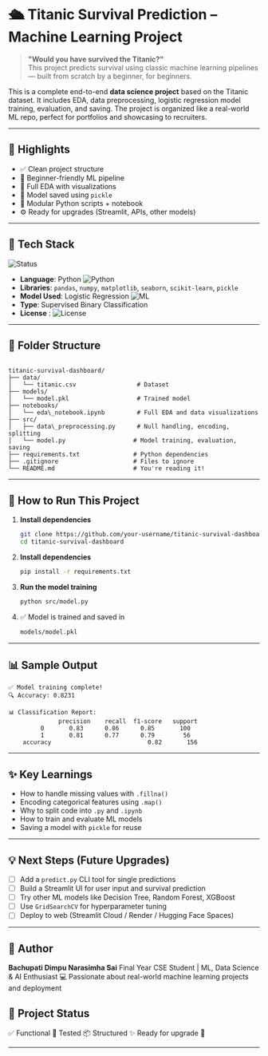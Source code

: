 # 🛳️ Titanic Survival Prediction – Machine Learning Project

> **"Would you have survived the Titanic?"**  
This project predicts survival using classic machine learning pipelines — built from scratch by a beginner, for beginners.

This is a complete end-to-end **data science project** based on the Titanic dataset. It includes EDA, data preprocessing, logistic regression model training, evaluation, and saving. The project is organized like a real-world ML repo, perfect for portfolios and showcasing to recruiters.

---

## 📌 Highlights

- ✅ Clean project structure
- 🧠 Beginner-friendly ML pipeline
- 🔎 Full EDA with visualizations
- 💾 Model saved using `pickle`
- 📂 Modular Python scripts + notebook
- ⚙️ Ready for upgrades (Streamlit, APIs, other models)
---
## 🧠 Tech Stack

![Status](https://img.shields.io/badge/status-active-success?style=flat-square)
- **Language**: Python  ![Python](https://img.shields.io/badge/Python-3.10-blue?style=flat-square)
- **Libraries**: `pandas`, `numpy`, `matplotlib`, `seaborn`, `scikit-learn`, `pickle`
- **Model Used**: Logistic Regression  ![ML](https://img.shields.io/badge/Machine_Learning-logistic_regression-orange?style=flat-square)
- **Type**: Supervised Binary Classification
- **License** : ![License](https://img.shields.io/badge/license-MIT-green?style=flat-square)
---

## 📁 Folder Structure

```

titanic-survival-dashboard/
├── data/
│   └── titanic.csv                 # Dataset
├── models/
│   └── model.pkl                   # Trained model
├── notebooks/
│   └── eda\_notebook.ipynb         # Full EDA and data visualizations
├── src/
│   ├── data\_preprocessing.py      # Null handling, encoding, splitting
│   └── model.py                   # Model training, evaluation, saving
├── requirements.txt               # Python dependencies
├── .gitignore                     # Files to ignore
└── README.md                      # You're reading it!

````

---

## 🚀 How to Run This Project

1. **Install dependencies**

   ```bash
   git clone https://github.com/your-username/titanic-survival-dashboard.git
   cd titanic-survival-dashboard
   ```

2. **Install dependencies**

   ```bash
   pip install -r requirements.txt
   ```

3. **Run the model training**

   ```bash
   python src/model.py
   ```

4. ✅ Model is trained and saved in

   ```bash
   models/model.pkl
   ```
---

## 📊 Sample Output

```
✅ Model training complete!
🔍 Accuracy: 0.8231

📊 Classification Report:
              precision    recall  f1-score   support
         0       0.83      0.86      0.85       100
         1       0.81      0.77      0.79        56
    accuracy                           0.82       156
```

---

## ✨ Key Learnings

* How to handle missing values with `.fillna()`
* Encoding categorical features using `.map()`
* Why to split code into `.py` and `.ipynb`
* How to train and evaluate ML models
* Saving a model with `pickle` for reuse

---

## 💡 Next Steps (Future Upgrades)

* [ ] Add a `predict.py` CLI tool for single predictions
* [ ] Build a Streamlit UI for user input and survival prediction
* [ ] Try other ML models like Decision Tree, Random Forest, XGBoost
* [ ] Use `GridSearchCV` for hyperparameter tuning
* [ ] Deploy to web (Streamlit Cloud / Render / Hugging Face Spaces)

---

## 🙌 Author

**Bachupati Dimpu Narasimha Sai**
Final Year CSE Student | ML, Data Science & AI Enthusiast
💻 Passionate about real-world machine learning projects and deployment


## 🏁 Project Status

✅ Functional
🧪 Tested
📦 Structured
✨ Ready for upgrade 🚀

---
